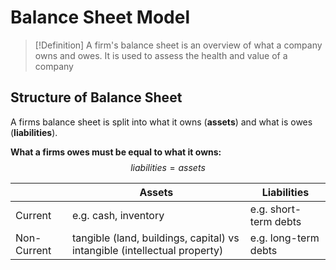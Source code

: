# Balance Sheet Model

>[!Definition]
>A firm's balance sheet is an overview of what a company owns and owes. It is used to assess the health and value of a company
## Structure of Balance Sheet

A firms balance sheet is split into what it owns (**assets**) and what is owes (**liabilities**). 

**What a firms owes must be equal to what it owns:**
$$liabilities=assets$$

|             | Assets                       | Liabilities           |
| ----------- | ---------------------------- | --------------------- |
| Current     | e.g. cash, inventory         | e.g. short-term debts |
| Non-Current | tangible (land, buildings, capital) vs intangible (intellectual property)| e.g. long-term debts  |

